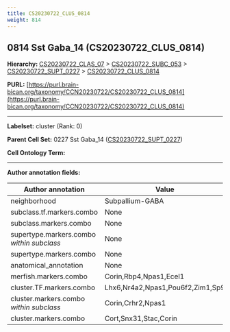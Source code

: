 ```yaml
---
title: CS20230722_CLUS_0814
weight: 814
---
```

## 0814 Sst Gaba_14 (CS20230722_CLUS_0814)
<b>Hierarchy: </b>
[CS20230722_CLAS_07](../CS20230722_CLAS_07) >
[CS20230722_SUBC_053](../CS20230722_SUBC_053) >
[CS20230722_SUPT_0227](../CS20230722_SUPT_0227) >
[CS20230722_CLUS_0814](../CS20230722_CLUS_0814)

**PURL:** [https://purl.brain-bican.org/taxonomy/CCN20230722/CS20230722_CLUS_0814](https://purl.brain-bican.org/taxonomy/CCN20230722/CS20230722_CLUS_0814)

---


**Labelset:** cluster (Rank: 0)

**Parent Cell Set:** 0227 Sst Gaba_14 ([CS20230722_SUPT_0227](../CS20230722_SUPT_0227))



**Cell Ontology Term:** 

[MARKER GENES.]: #


---

[TRANSFERRED ANNOTATIONS.]: #


[AUTHOR ANNOTATION FIELDS.]: #


**Author annotation fields:**

| Author annotation | Value |
|-------------------|-------|
|neighborhood|Subpallium-GABA|
|subclass.tf.markers.combo|None|
|subclass.markers.combo|None|
|supertype.markers.combo _within subclass_|None|
|supertype.markers.combo|None|
|anatomical_annotation|None|
|merfish.markers.combo|Corin,Rbp4,Npas1,Ecel1|
|cluster.TF.markers.combo|Lhx6,Nr4a2,Npas1,Pou6f2,Zim1,Sp9|
|cluster.markers.combo _within subclass_|Corin,Crhr2,Npas1|
|cluster.markers.combo|Cort,Snx31,Stac,Corin|
